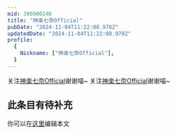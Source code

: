 ```yaml
---
mid: 386900246
title: "神楽七奈Official"
pubDate: "2024-11-04T11:22:08.978Z"
updatedDate: "2024-11-04T11:22:08.978Z"
profile:
  {
    Nickname: ["神楽七奈Official"],
  }
---
```


关注[神楽七奈Official](https://space.bilibili.com/386900246)谢谢喵~ 关注[神楽七奈Official](https://space.bilibili.com/386900246)谢谢喵~

## 此条目有待补充
你可以在[这里](https://github.com/Yuhanawa/VTuber.ICU-Content/edit/master/v/神楽七奈Official/index.md)编辑本文
